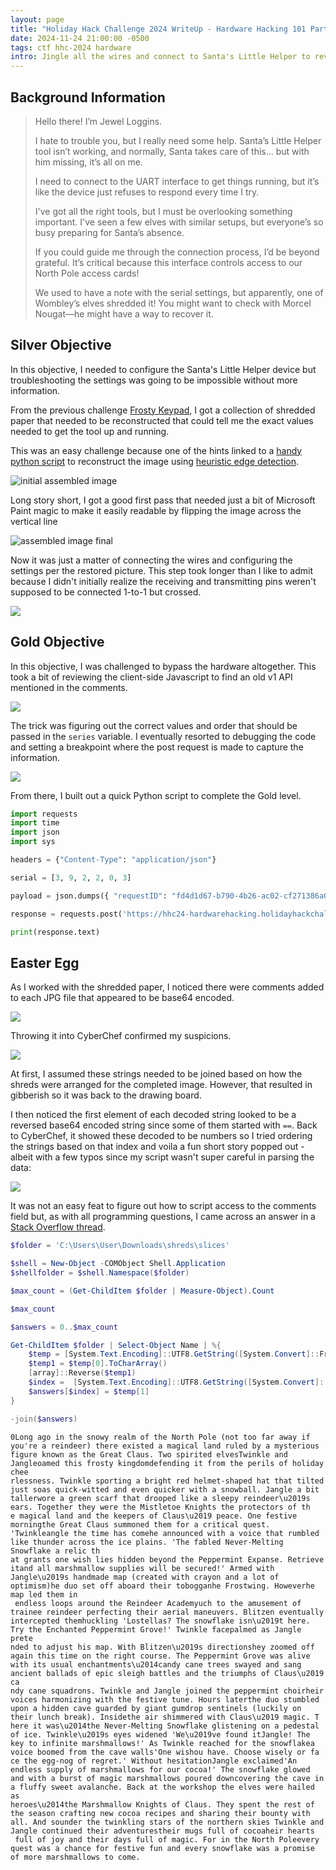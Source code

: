 ```yaml
---
layout: page
title: "Holiday Hack Challenge 2024 WriteUp - Hardware Hacking 101 Part 1"
date: 2024-11-24 21:00:00 -0500
tags: ctf hhc-2024 hardware
intro: Jingle all the wires and connect to Santa's Little Helper to reveal the merry secrets locked in his chest!
---
```


## Background Information

> Hello there! I’m Jewel Loggins.
> 
> I hate to trouble you, but I really need some help. Santa’s Little Helper tool isn’t working, and normally, Santa takes care of this… but with him missing, it’s all on me.
> 
> I need to connect to the UART interface to get things running, but it’s like the device just refuses to respond every time I try.
> 
> I've got all the right tools, but I must be overlooking something important. I've seen a few elves with similar setups, but everyone’s so busy preparing for Santa’s absence.
> 
> If you could guide me through the connection process, I’d be beyond grateful. It’s critical because this interface controls access to our North Pole access cards!
> 
> We used to have a note with the serial settings, but apparently, one of Wombley’s elves shredded it! You might want to check with Morcel Nougat—he might have a way to recover it.

## Silver Objective

In this objective, I needed to configure the Santa's Little Helper device but troubleshooting the settings was going to be impossible without more information.

From the previous challenge [Frosty Keypad](https://7redviolin.github.io/2024/11/23/HolidayHackChallenge-2024-WriteUp-FrostyKeypad.html), I got a collection of shredded paper that needed to be reconstructed that could tell me the exact values needed to get the tool up and running.

This was an easy challenge because one of the hints linked to a [handy python script](https://gist.github.com/arnydo/5dc85343eca9b8eb98a0f157b9d4d719) to reconstruct the image using [heuristic edge detection](https://en.wikipedia.org/wiki/Edge_detection).

![initial assembled image](/images/holidayhackchallenge2024/initial_assembled_image.png)

Long story short, I got a good first pass that needed just a bit of Microsoft Paint magic to make it easily readable by flipping the image across the vertical line

![assembled image final](/images/holidayhackchallenge2024/assembled_image_final.png)

Now it was just a matter of connecting the wires and configuring the settings per the restored picture. This step took longer than I like to admit because I didn't initially realize the receiving and transmitting pins weren't supposed to be connected 1-to-1 but crossed.

![](/images/holidayhackchallenge2024/hardwarehacking_part1_6.png)

## Gold Objective

In this objective, I was challenged to bypass the hardware altogether. This took a bit of reviewing the client-side Javascript to find an old v1 API mentioned in the comments.

![](/images/holidayhackchallenge2024/hardwarehacking_part1_7.png)

The trick was figuring out the correct values and order that should be passed in the `series` variable. I eventually resorted to debugging the code and setting a breakpoint where the post request is made to capture the information.

![](/images/holidayhackchallenge2024/hardwarehacking_part1_8.png)

From there, I built out a quick Python script to complete the Gold level.

```python
import requests
import time
import json
import sys

headers = {"Content-Type": "application/json"}

serial = [3, 9, 2, 2, 0, 3]

payload = json.dumps({ "requestID": "fd4d1d67-b790-4b26-ac02-cf271386a09b", "serial": serial, "voltage": 3 })

response = requests.post('https://hhc24-hardwarehacking.holidayhackchallenge.com/api/v1/complete', data=payload, headers = headers)

print(response.text)
```

## Easter Egg

As I worked with the shredded paper, I noticed there were comments added to each JPG file that appeared to be base64 encoded. 

![](/images/holidayhackchallenge2024/hardwarehacking_part1_3.png)

Throwing it into CyberChef confirmed my suspicions.

![](/images/holidayhackchallenge2024/hardwarehacking_part1_4.png)

At first, I assumed these strings needed to be joined based on how the shreds were arranged for the completed image. However, that resulted in gibberish so it was back to the drawing board.

I then noticed the first element of each decoded string looked to be a reversed base64 encoded string since some of them started with `==`. Back to CyberChef, it showed these decoded to be numbers so I tried ordering the strings based on that index and voila a fun short story popped out - albeit with a few typos since my script wasn't super careful in parsing the data:

![](/images/holidayhackchallenge2024/hardwarehacking_part1_5.png)

It was not an easy feat to figure out how to script access to the comments field but, as with all programming questions, I came across an answer in a [Stack Overflow thread](https://stackoverflow.com/questions/49214905/get-attributes-listed-in-the-details-tab-with-powershell).

```powershell
$folder = 'C:\Users\User\Downloads\shreds\slices'

$shell = New-Object -COMObject Shell.Application
$shellfolder = $shell.Namespace($folder)

$max_count = (Get-ChildItem $folder | Measure-Object).Count

$max_count

$answers = 0..$max_count

Get-ChildItem $folder | Select-Object Name | %{
    $temp = [System.Text.Encoding]::UTF8.GetString([System.Convert]::FromBase64String($shellfolder.GetDetailsOf($shellfolder.ParseName($_.Name), 24))).replace('"', "").replace("[", "").replace("]", "").replace(", ", ",").split(",")
    $temp1 = $temp[0].ToCharArray()
    [array]::Reverse($temp1)
    $index =  [System.Text.Encoding]::UTF8.GetString([System.Convert]::FromBase64String(-join($temp1)))
    $answers[$index] = $temp[1]
}

-join($answers)
```

```
0Long ago in the snowy realm of the North Pole (not too far away if you're a reindeer) there existed a magical land ruled by a mysterious figure known as the Great Claus. Two spirited elvesTwinkle and Jangleoamed this frosty kingdomdefending it from the perils of holiday chee
rlessness. Twinkle sporting a bright red helmet-shaped hat that tilted just soas quick-witted and even quicker with a snowball. Jangle a bit tallerwore a green scarf that drooped like a sleepy reindeer\u2019s ears. Together they were the Mistletoe Knights the protectors of th
e magical land and the keepers of Claus\u2019 peace. One festive morningthe Great Claus summoned them for a critical quest. 'Twinkleangle the time has comehe announced with a voice that rumbled like thunder across the ice plains. 'The fabled Never-Melting Snowflake a relic th
at grants one wish lies hidden beyond the Peppermint Expanse. Retrieve itand all marshmallow supplies will be secured!' Armed with Jangle\u2019s handmade map (created with crayon and a lot of optimism)he duo set off aboard their tobogganhe Frostwing. Howeverhe map led them in
 endless loops around the Reindeer Academyuch to the amusement of trainee reindeer perfecting their aerial maneuvers. Blitzen eventually intercepted themhuckling 'Lostellas? The snowflake isn\u2019t here. Try the Enchanted Peppermint Grove!' Twinkle facepalmed as Jangle prete
nded to adjust his map. With Blitzen\u2019s directionshey zoomed off again this time on the right course. The Peppermint Grove was alive with its usual enchantments\u2014candy cane trees swayed and sang ancient ballads of epic sleigh battles and the triumphs of Claus\u2019 ca
ndy cane squadrons. Twinkle and Jangle joined the peppermint choirheir voices harmonizing with the festive tune. Hours laterthe duo stumbled upon a hidden cave guarded by giant gumdrop sentinels (luckily on their lunch break). Insidethe air shimmered with Claus\u2019 magic. T
here it was\u2014the Never-Melting Snowflake glistening on a pedestal of ice. Twinkle\u2019s eyes widened 'We\u2019ve found itJangle! The key to infinite marshmallows!' As Twinkle reached for the snowflakea voice boomed from the cave walls'One wishou have. Choose wisely or fa
ce the egg-nog of regret.' Without hesitationJangle exclaimed'An endless supply of marshmallows for our cocoa!' The snowflake glowed and with a burst of magic marshmallows poured downcovering the cave in a fluffy sweet avalanche. Back at the workshop the elves were hailed as 
heroes\u2014the Marshmallow Knights of Claus. They spent the rest of the season crafting new cocoa recipes and sharing their bounty with all. And sounder the twinkling stars of the northern skies Twinkle and Jangle continued their adventurestheir mugs full of cocoaheir hearts
 full of joy and their days full of magic. For in the North Poleevery quest was a chance for festive fun and every snowflake was a promise of more marshmallows to come.
```